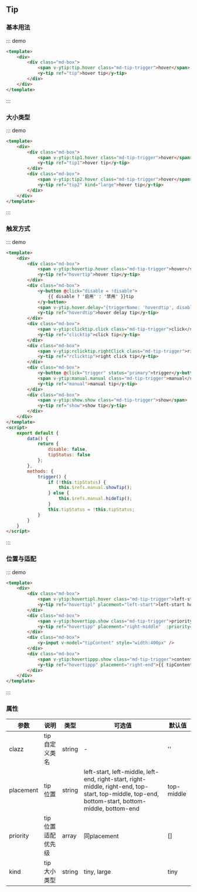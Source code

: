 <script>
    export default {
        data() {
            return {
                disable: false,
                tipStatus: false,
                tipContent: '请输入改变tip内容长度，查看边界碰撞情况'
            };
        },
        methods: {
            trigger() {
                if (!this.tipStatus) {
                    this.$refs.manual.showPop();
                } else {
                    this.$refs.manual.hidePop();
                }
                this.tipStatus = !this.tipStatus;
            }
        }
    }
</script>
<style>
.md-box {
    margin-bottom: 20px;
}
.md-box:last-child {
    margin-bottom: 0px;
}
.md-tip-trigger {
    border: 1px solid #ebebeb;
    border-radius: 3px;
    padding: 6px 20px;
}
</style>
## Tip

### 基本用法

::: demo
```html
<template>
    <div>
        <div class="md-box">
            <span v-ytip:tip.hover class="md-tip-trigger">hover</span>
            <y-tip ref="tip">hover tip</y-tip>
        </div>
    </div>
</template>
```
:::

### 大小类型

::: demo
```html
<template>
    <div>
        <div class="md-box">
            <span v-ytip:tip1.hover class="md-tip-trigger">hover</span>
            <y-tip ref="tip1">hover tip</y-tip>
        </div>
        <div class="md-box">
            <span v-ytip:tip2.hover class="md-tip-trigger">hover</span>
            <y-tip ref="tip2" kind="large">hover tip</y-tip>
        </div>
    </div>
</template>
```
:::

### 触发方式

::: demo
```html
<template>
    <div>
        <div class="md-box">
            <span v-ytip:hovertip.hover class="md-tip-trigger">hover</span>
            <y-tip ref="hovertip">hover tip</y-tip>
        </div>
        <div class="md-box">
            <y-button @click="disable = !disable">
                {{ disable ? '启用' : '禁用' }}tip
            </y-button>
            <span v-ytip.hover.delay="{triggerName: 'hoverdtip', disable: disable}" class="md-tip-trigger">hover delay</span>
            <y-tip ref="hoverdtip">hover delay tip</y-tip>
        </div>
        <div class="md-box">
            <span v-ytip:clicktip.click class="md-tip-trigger">click</span>
            <y-tip ref="clicktip">click tip</y-tip>
        </div>
        <div class="md-box">
            <span v-ytip:rclicktip.rightClick class="md-tip-trigger">right click</span>
            <y-tip ref="rclicktip">right click tip</y-tip>
        </div>
        <div class="md-box">
            <y-button @click="trigger" status="primary">trigger</y-button>
            <span v-ytip:manual.manual class="md-tip-trigger">manual</span>
            <y-tip ref="manual">manual tip</y-tip>
        </div>
        <div class="md-box">
            <span v-ytip:show.show class="md-tip-trigger">show</span>
            <y-tip ref="show">show tip</y-tip>
        </div>
    </div>
</template>
<script>
    export default {
        data() {
            return {
                disable: false,
                tipStatus: false
            };
        },
        methods: {
            trigger() {
                if (!this.tipStatus) {
                    this.$refs.manual.showTip();
                } else {
                    this.$refs.manual.hideTip();
                }
                this.tipStatus = !this.tipStatus;
            }
        }
    }
</script>
```
:::

### 位置与适配

::: demo
```html
<template>
    <div>
        <div class="md-box">
            <span v-ytip:hovertipl.hover class="md-tip-trigger">left-start hover</span>
            <y-tip ref="hovertipl" placement="left-start">left-start hover tip</y-tip>
        </div>
        <div class="md-box">
            <span v-ytip:hovertipp.show class="md-tip-trigger">priority trigger</span>
            <y-tip ref="hovertipp" placement="right-middle"  :priority="['right-middle', 'top-middle', 'bottom-start', 'left-middle']">priority show tip</y-tip>
        </div>
        <div class="md-box">
            <y-input v-model="tipContent" style="width:400px" />
        </div>
        <div class="md-box">
            <span v-ytip:hovertippp.show class="md-tip-trigger">content change trigger</span>
            <y-tip ref="hovertippp" placement="right-end">{{ tipContent }}</y-tip>
        </div>
    </div>
</template>
```
:::

### 属性

| 参数      | 说明                             | 类型      | 可选值       | 默认值 |
| -------- | -------------------------------- | -------- | ----------- | ----- |
| clazz   | tip自定义类名 | string    | - | '' |
| placement     | tip位置  | string   | left-start, left-middle, left-end, right-start, right-middle, right-end, top-start, top-middle, top-end, bottom-start, bottom-middle, bottom-end | top-middle |
| priority  | tip位置适配优先级  | array   | 同placement  | [] |
| kind | tip大小类型   | string   | tiny, large       | tiny |
